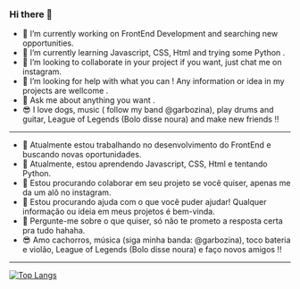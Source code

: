 ### Hi there 👋

- 🔭 I’m currently working on FrontEnd Development and searching new opportunities.
- 🌱 I’m currently learning Javascript, CSS, Html and trying some Python .
- 👯 I’m looking to collaborate in your project if you want, just chat me on instagram.
- 🤔 I’m looking for help with what you can ! Any information or idea in my projects are wellcome . 
- 💬 Ask me about anything you want .
- 😎 I love dogs, music ( follow my band @garbozina), play drums and guitar, League of Legends (Bolo disse noura) and make new friends !!
-----------------------------------------------------------------------------------------------------------------------------

- 🔭 Atualmente estou trabalhando no desenvolvimento do FrontEnd e buscando novas oportunidades.
- 🌱 Atualmente, estou aprendendo Javascript, CSS, Html e tentando Python.
- 👯 Estou procurando colaborar em seu projeto se você quiser, apenas me da um alô no instagram.
- 🤔 Estou procurando ajuda com o que você puder ajudar! Qualquer informação ou ideia em meus projetos é bem-vinda.
- 💬 Pergunte-me sobre o que quiser, só não te prometo a resposta certa pra tudo hahaha.
- 😎 Amo cachorros, música (siga minha banda: @garbozina), toco bateria e violão, League of Legends (Bolo disse noura) e faço novos amigos !!
--------------------------------------------------------------------------------
[![Top Langs](https://github-readme-stats.vercel.app/api/top-langs/?username=anuraghazra&layout=compact)](https://github.com/anuraghazra/github-readme-stats)
